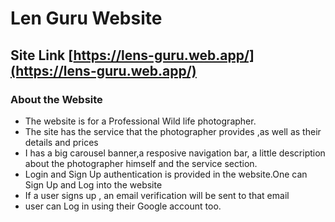 # Len Guru Website

## Site Link [https://lens-guru.web.app/](https://lens-guru.web.app/)

###

### About the Website
* The website is for a Professional Wild life photographer.
* The site has the service that the photographer provides ,as well as their details and prices
* I has a big carousel banner,a resposive navigation bar, a little description about the photographer himself and the service section.
* Login and Sign Up authentication is provided in the website.One can Sign Up and Log into the website
* If a user signs up , an email verification will be sent to that email
* user can Log in using their Google account too.
